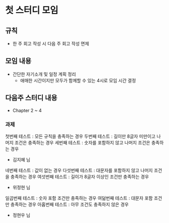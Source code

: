 # 첫 스터디 모임

## 규칙
- 한 주 회고 작성 시 다음 주 회고 작성 면제

## 모임 내용
- 간단한 자기소개 및 일정 계획 정리
	- 애매한 시간이지만 모두가 함께할 수 있는 4시로 모임 시간 결정

## 다음주 스터디 내용
- Chapter 2 ~ 4

### 과제
첫번째 테스트 : 모든 규칙을 충족하는 경우
두번째 테스트 : 길이만 8글자 미만이고 나머지 조건은 충족하는 경우
세번째 테스트 : 숫자를 포함하지 않고 나머지 조건은 충족하는 경우
- 김지혜 님

네번째 테스트 : 값이 없는 경우
다섯번째 테스트 : 대문자를 포함하지 않고 나머지 조건을 충족하는 경우
여섯번째 테스트 : 길이가 8글자 이상인 조건만 충족하는 경우
- 위정현 님

일곱번째 테스트 : 숫자 포함 조건만 충족하는 경우
여덞번째 테스트 : 대문자 포함 조건만 충족하는 경우
아홉번째 테스트 : 아무 조건도 충족하지 않은 경우
- 정현우 님

